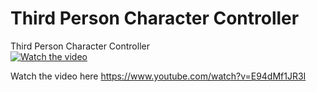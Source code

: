 # Third Person Character Controller

Third Person Character Controller  
[![Watch the video](https://github.com/user-attachments/assets/fb335adf-3e75-4a0e-96b8-4d1ad180c2b8)](https://www.youtube.com/watch?v=E94dMf1JR3I)


Watch the video here
https://www.youtube.com/watch?v=E94dMf1JR3I
